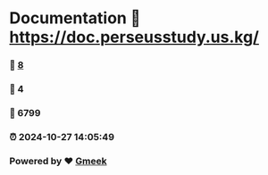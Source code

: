 # Documentation :link: https://doc.perseusstudy.us.kg/ 
### :page_facing_up: [8](https://doc.perseusstudy.us.kg//tag.html) 
### :speech_balloon: 4 
### :hibiscus: 6799 
### :alarm_clock: 2024-10-27 14:05:49 
### Powered by :heart: [Gmeek](https://github.com/Meekdai/Gmeek)
